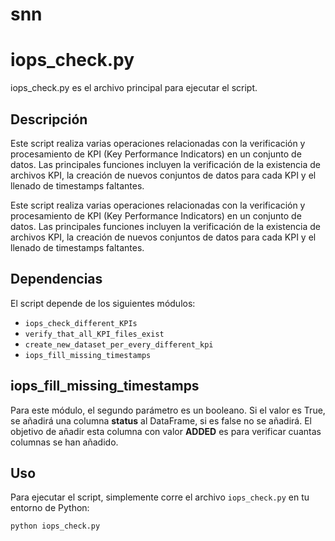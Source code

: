 # snn


# iops_check.py

iops_check.py es el archivo principal para ejecutar el script.

## Descripción

Este script realiza varias operaciones relacionadas con la verificación y procesamiento de KPI (Key Performance Indicators) en un conjunto de datos. Las principales funciones incluyen la verificación de la existencia de archivos KPI, la creación de nuevos conjuntos de datos para cada KPI y el llenado de timestamps faltantes.

Este script realiza varias operaciones relacionadas con la verificación y procesamiento de KPI (Key Performance Indicators) en un conjunto de datos. Las principales funciones incluyen la verificación de la existencia de archivos KPI, la creación de nuevos conjuntos de datos para cada KPI y el llenado de timestamps faltantes.


## Dependencias

El script depende de los siguientes módulos:

- `iops_check_different_KPIs`
- `verify_that_all_KPI_files_exist`
- `create_new_dataset_per_every_different_kpi`
- `iops_fill_missing_timestamps`

## iops_fill_missing_timestamps

Para este módulo, el segundo parámetro es un booleano. Si el valor es True, se añadirá una columna **status** al DataFrame, si es false no se añadirá. El objetivo de añadir esta columna con valor **ADDED** es para verificar cuantas columnas se han añadido.

## Uso

Para ejecutar el script, simplemente corre el archivo `iops_check.py` en tu entorno de Python:

```bash
python iops_check.py